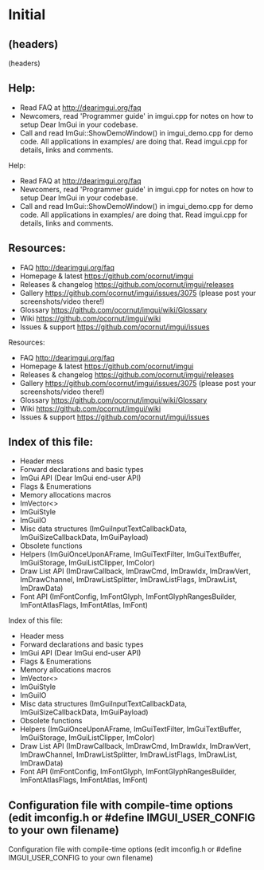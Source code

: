 # Initial
## (headers)

(headers)
## Help:
- Read FAQ at http://dearimgui.org/faq
- Newcomers, read 'Programmer guide' in imgui.cpp for notes on how to setup Dear ImGui in your codebase.
- Call and read ImGui::ShowDemoWindow() in imgui_demo.cpp for demo code. All applications in examples/ are doing that.
Read imgui.cpp for details, links and comments.

Help:
- Read FAQ at http://dearimgui.org/faq
- Newcomers, read 'Programmer guide' in imgui.cpp for notes on how to setup Dear ImGui in your codebase.
- Call and read ImGui::ShowDemoWindow() in imgui_demo.cpp for demo code. All applications in examples/ are doing that.
Read imgui.cpp for details, links and comments.
## Resources:
- FAQ                   http://dearimgui.org/faq
- Homepage & latest     https://github.com/ocornut/imgui
- Releases & changelog  https://github.com/ocornut/imgui/releases
- Gallery               https://github.com/ocornut/imgui/issues/3075 (please post your screenshots/video there!)
- Glossary              https://github.com/ocornut/imgui/wiki/Glossary
- Wiki                  https://github.com/ocornut/imgui/wiki
- Issues & support      https://github.com/ocornut/imgui/issues

Resources:
- FAQ                   http://dearimgui.org/faq
- Homepage & latest     https://github.com/ocornut/imgui
- Releases & changelog  https://github.com/ocornut/imgui/releases
- Gallery               https://github.com/ocornut/imgui/issues/3075 (please post your screenshots/video there!)
- Glossary              https://github.com/ocornut/imgui/wiki/Glossary
- Wiki                  https://github.com/ocornut/imgui/wiki
- Issues & support      https://github.com/ocornut/imgui/issues
## Index of this file:
- Header mess
- Forward declarations and basic types
- ImGui API (Dear ImGui end-user API)
- Flags & Enumerations
- Memory allocations macros
- ImVector<>
- ImGuiStyle
- ImGuiIO
- Misc data structures (ImGuiInputTextCallbackData, ImGuiSizeCallbackData, ImGuiPayload)
- Obsolete functions
- Helpers (ImGuiOnceUponAFrame, ImGuiTextFilter, ImGuiTextBuffer, ImGuiStorage, ImGuiListClipper, ImColor)
- Draw List API (ImDrawCallback, ImDrawCmd, ImDrawIdx, ImDrawVert, ImDrawChannel, ImDrawListSplitter, ImDrawListFlags, ImDrawList, ImDrawData)
- Font API (ImFontConfig, ImFontGlyph, ImFontGlyphRangesBuilder, ImFontAtlasFlags, ImFontAtlas, ImFont)

Index of this file:
- Header mess
- Forward declarations and basic types
- ImGui API (Dear ImGui end-user API)
- Flags & Enumerations
- Memory allocations macros
- ImVector<>
- ImGuiStyle
- ImGuiIO
- Misc data structures (ImGuiInputTextCallbackData, ImGuiSizeCallbackData, ImGuiPayload)
- Obsolete functions
- Helpers (ImGuiOnceUponAFrame, ImGuiTextFilter, ImGuiTextBuffer, ImGuiStorage, ImGuiListClipper, ImColor)
- Draw List API (ImDrawCallback, ImDrawCmd, ImDrawIdx, ImDrawVert, ImDrawChannel, ImDrawListSplitter, ImDrawListFlags, ImDrawList, ImDrawData)
- Font API (ImFontConfig, ImFontGlyph, ImFontGlyphRangesBuilder, ImFontAtlasFlags, ImFontAtlas, ImFont)
## Configuration file with compile-time options (edit imconfig.h or #define IMGUI_USER_CONFIG to your own filename)

Configuration file with compile-time options (edit imconfig.h or #define IMGUI_USER_CONFIG to your own filename)
